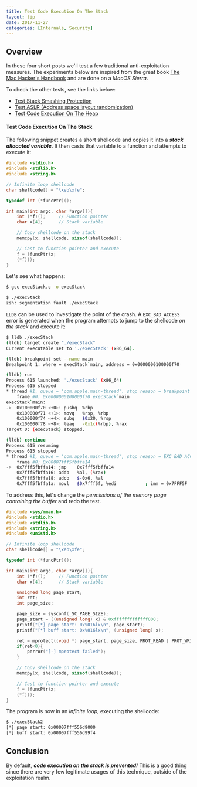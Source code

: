 ```yaml
---
title: Test Code Execution On The Stack
layout: tip
date: 2017-11-27
categories: [Internals, Security]
---
```


## Overview

In these four short posts we'll test a few traditional anti-exploitation measures. The experiments below are inspired from the great book [The Mac Hacker's Handbook](https://www.amazon.co.uk/Mac-Hackers-Handbook-Charlie-Miller/dp/0470395362) and are done on a _MacOS Sierra_.

To check the other tests, see the links below:
* [Test Stack Smashing Protection](http://craftware.xyz/tips/Stack-police.html)
* [Test ASLR (Address space layout randomization)](http://craftware.xyz/tips/Test-ASLR.html)
* [Test Code Execution On The Heap](http://craftware.xyz/tips/Heap-exec.html)

#### Test Code Execution On The Stack

The following snippet creates a short shellcode and copies it into a _**stack allocated variable**_. It then casts that variable to a function and attempts to execute it:

```c
#include <stdio.h>
#include <stdlib.h>
#include <string.h>

// Infinite loop shellcode
char shellcode[] = "\xeb\xfe";

typedef int (*funcPtr)();

int main(int argc, char *argv[]){
    int (*f)();		// Function pointer
    char x[4];		// Stack variable

    // Copy shellcode on the stack
    memcpy(x, shellcode, sizeof(shellcode));

    // Cast to function pointer and execute
    f = (funcPtr)x;
    (*f)();
}
```

Let's see what happens:

```bash
$ gcc execStack.c -o execStack

$ ./execStack
zsh: segmentation fault ./execStack
```

```LLDB``` can be used to investigate the point of the crash. A ```EXC_BAD_ACCESS``` error is generated when the program attempts to jump to the shellcode _on the stack_ and execute it:

```bash
$ lldb ./execStack
(lldb) target create "./execStack"
Current executable set to './execStack' (x86_64).

(lldb) breakpoint set --name main
Breakpoint 1: where = execStack`main, address = 0x0000000100000f70

(lldb) run
Process 615 launched: './execStack' (x86_64)
Process 615 stopped
* thread #1, queue = 'com.apple.main-thread', stop reason = breakpoint 1.1
    frame #0: 0x0000000100000f70 execStack`main
execStack`main:
->  0x100000f70 <+0>: pushq  %rbp
    0x100000f71 <+1>: movq   %rsp, %rbp
    0x100000f74 <+4>: subq   $0x20, %rsp
    0x100000f78 <+8>: leaq   -0x1c(%rbp), %rax
Target 0: (execStack) stopped.

(lldb) continue
Process 615 resuming
Process 615 stopped
* thread #1, queue = 'com.apple.main-thread', stop reason = EXC_BAD_ACCESS (code=2, address=0x7fff5fbffa14)
    frame #0: 0x00007fff5fbffa14
->  0x7fff5fbffa14: jmp    0x7fff5fbffa14
    0x7fff5fbffa16: addb   %al, (%rax)
    0x7fff5fbffa18: adcb   $-0x6, %al
    0x7fff5fbffa1a: movl   $0x7fff5f, %edi           ; imm = 0x7FFF5F
```

To address this, let's change the _permissions of the memory page containing the buffer_ and redo the test. 

```c
#include <sys/mman.h>
#include <stdio.h>
#include <stdlib.h>
#include <string.h>
#include <unistd.h>

// Infinite loop shellcode
char shellcode[] = "\xeb\xfe";

typedef int (*funcPtr)();

int main(int argc, char *argv[]){
    int (*f)();		// Function pointer
    char x[4];		// Stack variable

    unsigned long page_start;
    int ret;
    int page_size;

    page_size = sysconf(_SC_PAGE_SIZE);
    page_start = ((unsigned long) x) & 0xfffffffffffff000;
    printf("[*] page start: 0x%016lx\n", page_start);
    printf("[*] buff start: 0x%016lx\n", (unsigned long) x);

    ret = mprotect((void *) page_start, page_size, PROT_READ | PROT_WRITE | PROT_EXEC);
    if(ret<0){
        perror("[-] mprotect failed");
    }

    // Copy shellcode on the stack
    memcpy(x, shellcode, sizeof(shellcode));

    // Cast to function pointer and execute
    f = (funcPtr)x;
    (*f)();
}
```

The program is now in an _infinite loop_, executing the shellcode:

```bash
$ ./execStack2
[*] page start: 0x00007fff556d9000
[*] buff start: 0x00007fff556d99f4
```

## Conclusion

By default, _**code execution on the stack is prevented!**_ This is a good thing since there are very few legitimate usages of this technique, outside of the exploitation realm.
